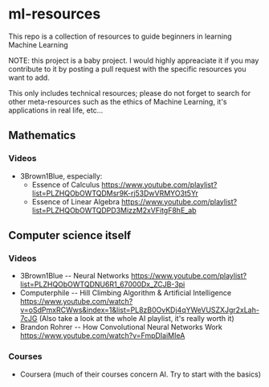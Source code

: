# ml-resources
This repo is a collection of resources to guide beginners in learning Machine Learning

NOTE: this project is a baby project. I would highly appreaciate it if you may contribute to it by posting a pull request with the specific resources you want to add.

This only includes technical resources; please do not forget to search for other meta-resources such as the ethics of Machine Learning, it's applications in real life, etc...

## Mathematics
### Videos
- 3Brown1Blue, especially:
  - Essence of Calculus https://www.youtube.com/playlist?list=PLZHQObOWTQDMsr9K-rj53DwVRMYO3t5Yr
  - Essence of Linear Algebra https://www.youtube.com/playlist?list=PLZHQObOWTQDPD3MizzM2xVFitgF8hE_ab

## Computer science itself
### Videos
- 3Brown1Blue -- Neural Networks https://www.youtube.com/playlist?list=PLZHQObOWTQDNU6R1_67000Dx_ZCJB-3pi
- Computerphile -- Hill Climbing Algorithm & Artificial Intelligence https://www.youtube.com/watch?v=oSdPmxRCWws&index=1&list=PL8zB0OvKDj4qYWeVUSZXJgr2xLah-7cJG (Also take a look at the whole AI playlist, it's really worth it)
- Brandon Rohrer -- How Convolutional Neural Networks Work https://www.youtube.com/watch?v=FmpDIaiMIeA

### Courses
- Coursera (much of their courses concern AI. Try to start with the basics)
